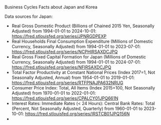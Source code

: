 Business Cycles Facts about Japan and Korea

Data sources for Japan:
- Real Gross Domestic Product (Billions of Chained 2015 Yen, Seasonally Adjusted) from 1994-01-01 to 2024-10-01: https://fred.stlouisfed.org/series/JPNRGDPEXP
- Real Households Final Consumption Expenditure (Millions of Domestic Currency, Seasonally Adjusted) from 1994-01-01 to 2023-07-01: https://fred.stlouisfed.org/series/NCPHIRSAXDCJPQ
- Real Gross Fixed Capital Formation for Japan (Millions of Domestic Currency, Seasonally Adjusted) from 1994-01-01 to 2024-07-01: https://fred.stlouisfed.org/series/NFIRSAXDCJPQ
- Total Factor Productivity at Constant National Prices (Index 2017=1, Not Seasonally Adjusted, Annual) from 1954-01-01 to 2019-01-01: https://fred.stlouisfed.org/series/RTFPNAJPA632NRUG
- Consumer Price Index: Total, All Items (Index 2015=100, Not Seasonally Adjusted) from 1970-01-01 to 2022-01-01: https://fred.stlouisfed.org/series/CPALCY01JPQ661N
- Interest Rates: Immediate Rates (< 24 Hours): Central Bank Rates: Total (Percent, Not Seasonally Adjusted, Quarterly) from 1960-01-01 to 2023-10-01: https://fred.stlouisfed.org/series/IRSTCB01JPQ156N
-
